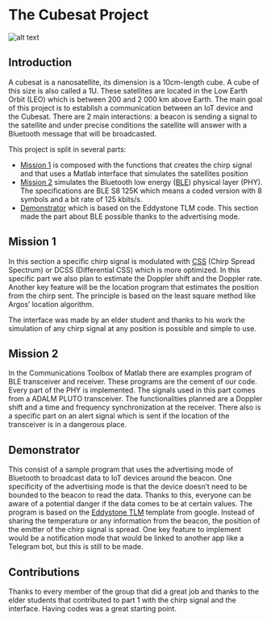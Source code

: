 # The Cubesat Project

![alt text](https://github.com/eliasenseirb/cubesat/blob/main/img/CubeSatlogo.pngraw=true)

## Introduction

A cubesat is a nanosatellite, its dimension is a 10cm-length cube. A cube of this size is also called a 1U. These satellites are located in the Low Earth Orbit (LEO) which is between 200 and 2 000 km above Earth. The main goal of this project is to establish a communication between an IoT device and the Cubesat. There are 2 main interactions: a beacon is sending a signal to the satellite and under precise conditions the satellite will answer with a Bluetooth message that will be broadcasted.

This project is split in several parts:	
-	[Mission 1] is composed with the functions that creates the chirp signal and that uses a Matlab interface that simulates the satellites position
-	[Mission 2] simulates the Bluetooth low energy ([BLE]) physical layer (PHY). The specifications are BLE S8 125K which means a coded version with 8 symbols and a bit rate of 125 kbits/s.
-	[Demonstrator] which is based on the Eddystone TLM code. This section made the part about BLE possible thanks to the advertising mode.

## Mission 1

In this section a specific chirp signal is modulated with [CSS] (Chirp Spread Spectrum) or DCSS (Differential CSS) which is more optimized. In this specific part we also plan to estimate the Doppler shift and the Doppler rate.
Another key feature will be the location program that estimates the position from the chirp sent. The principle is based on the least square method like Argos’ location algorithm.

The interface was made by an elder student and thanks to his work the simulation of any chirp signal at any position is possible and simple to use.

## Mission 2

In the Communications Toolbox of Matlab there are examples program of BLE transceiver and receiver. These programs are the cement of our code. Every part of the PHY is implemented. The signals used in this part comes from a ADALM PLUTO transceiver.
The functionalities planned are a Doppler shift and a time and frequency synchronization at the receiver. There also is a specific part on an alert signal which is sent if the location of the transceiver is in a dangerous place.

## Demonstrator

This consist of a sample program that uses the advertising mode of Bluetooth to broadcast data to IoT devices around the beacon. One specificity of the advertising mode is that the device doesn’t need to be bounded to the beacon to read the data. Thanks to this, everyone can be aware of a potential danger if the data comes to be at certain values. 
The program is based on the [Eddystone TLM] template from google. Instead of sharing the temperature or any information from the beacon, the position of the emitter of the chirp signal is spread.
One key feature to implement would be a notification mode that would be linked to another app like a Telegram bot, but this is still to be made.

## Contributions

Thanks to every member of the group that did a great job and thanks to the elder students that contributed to part 1 with the chirp signal and the interface. Having codes was a great starting point.


   [Mission 1]: <https://github.com/eliasenseirb/cubesat/tree/main/Mission%201>
   [Mission 2]: <https://github.com/eliasenseirb/cubesat/tree/main/Mission%202>
   [Demonstrator]: <https://github.com/eliasenseirb/cubesat/tree/main/Demonstrator>
  [CSS]: <https://en.wikipedia.org/wiki/Chirp_spread_spectrum>
  [BLE]: <https://en.wikipedia.org/wiki/Bluetooth_Low_Energy>
  [Eddystone TLM]: <https://github.com/google/eddystone/tree/master/eddystone-tlm>
